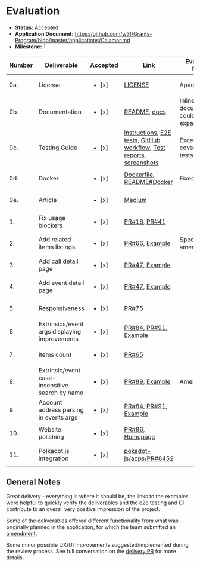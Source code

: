 # Evaluation

- **Status:** Accepted
- **Application Document:** https://github.com/w3f/Grants-Program/blob/master/applications/Calamar.md
- **Milestone:** 1

| Number | Deliverable                                     | Accepted               | Link                                                                                                                                                                                                                                                                                                                                                                                                                                                                                                                                      | Evaluation Notes                       |
| ------ | ----------------------------------------------- | ---------------------- | ----------------------------------------------------------------------------------------------------------------------------------------------------------------------------------------------------------------------------------------------------------------------------------------------------------------------------------------------------------------------------------------------------------------------------------------------------------------------------------------------------------------------------------------- | -------------------------------------- |
| 0a.    | License                                         | <ul><li>[x] </li></ul> | [LICENSE](https://github.com/topmonks/calamar/blob/e16ce7210ae58d6cd6d4557a0aae47c2d4637592/LICENSE.txt)                                                                                                                                                                                                                                                                                                                                                                                                                                  | Apache 2.0                             |
| 0b.    | Documentation                                   | <ul><li>[x] </li></ul> | [README](https://github.com/topmonks/calamar/blob/e16ce7210ae58d6cd6d4557a0aae47c2d4637592/README.md), [docs](https://docs.calamar.app/)                                                                                                                                                                                                                                                                                                                                                                                                  | Inline documentation could be expanded |
| 0c.    | Testing Guide                                   | <ul><li>[x] </li></ul> | [instructions](https://github.com/topmonks/calamar/blob/e16ce7210ae58d6cd6d4557a0aae47c2d4637592/README.md#test), [E2E tests](https://github.com/topmonks/calamar/tree/e16ce7210ae58d6cd6d4557a0aae47c2d4637592/test/e2e), [GitHub workflow](https://github.com/topmonks/calamar/blob/e16ce7210ae58d6cd6d4557a0aae47c2d4637592/.github/workflows/test-and-deploy.yml#L27), [Test reports](https://github.com/topmonks/calamar/deployments?environment=test-report#activity-log), [screenshots](https://app.argos-ci.com/topmonks/calamar) | Excellent test coverage, e2e tests     |
| 0d.    | Docker                                          | <ul><li>[x] </li></ul> | [Dockerfile](https://github.com/topmonks/calamar/blob/e16ce7210ae58d6cd6d4557a0aae47c2d4637592/Dockerfile), [README#Docker](https://github.com/topmonks/calamar/blob/e16ce7210ae58d6cd6d4557a0aae47c2d4637592/README.md#docker)                                                                                                                                                                                                                                                                                                           | Fixed                                  |
| 0e.    | Article                                         | <ul><li>[x] </li></ul> | [Medium](https://medium.com/topmonks/calamar-block-explorer-milestone-1-finished-93f683ddc486)                                                                                                                                                                                                                                                                                                                                                                                                                                            |                                        |
| 1.     | Fix usage blockers                              | <ul><li>[x] </li></ul> | [PR#16](https://github.com/topmonks/calamar/pull/16), [PR#41](https://github.com/topmonks/calamar/pull/41)                                                                                                                                                                                                                                                                                                                                                                                                                                |                                        |
| 2.     | Add related items listings                      | <ul><li>[x] </li></ul> | [PR#66](https://github.com/topmonks/calamar/pull/66), [Example](https://7ffa6aa5.calamar.pages.dev/acala/block/0002408225-e923b)                                                                                                                                                                                                                                                                                                                                                                                                          | Specification amended                  |
| 3.     | Add call detail page                            | <ul><li>[x] </li></ul> | [PR#47](https://github.com/topmonks/calamar/pull/47), [Example](https://7ffa6aa5.calamar.pages.dev/kusama/extrinsic/0015560843-000002-1563b)                                                                                                                                                                                                                                                                                                                                                                                              |                                        |
| 4.     | Add event detail page                           | <ul><li>[x] </li></ul> | [PR#47](https://github.com/topmonks/calamar/pull/47), [Example](https://7ffa6aa5.calamar.pages.dev/acala/event/0002408225-000008-e923b)                                                                                                                                                                                                                                                                                                                                                                                                   |                                        |
| 5.     | Responsiveness                                  | <ul><li>[x] </li></ul> | [PR#75](https://github.com/topmonks/calamar/pull/75)                                                                                                                                                                                                                                                                                                                                                                                                                                                                                      |                                        |
| 6.     | Extrinsics/event args displaying improvements   | <ul><li>[x] </li></ul> | [PR#84](https://github.com/topmonks/calamar/pull/84), [PR#91](https://github.com/topmonks/calamar/pull/91), [Example](https://7ffa6aa5.calamar.pages.dev/kusama/extrinsic/0015560839-000001-ae6b8)                                                                                                                                                                                                                                                                                                                                        |                                        |
| 7.     | Items count                                     | <ul><li>[x] </li></ul> | [PR#65](https://github.com/topmonks/calamar/pull/65/files)                                                                                                                                                                                                                                                                                                                                                                                                                                                                                |                                        |
| 8.     | Extrinsic/event case-insensitive search by name | <ul><li>[x] </li></ul> | [PR#89](https://github.com/topmonks/calamar/pull/89), [Example](https://7ffa6aa5.calamar.pages.dev/polkadot/search?query=balances.transfer)                                                                                                                                                                                                                                                                                                                                                                                               | Amended                                |
| 9.     | Account address parsing in events args          | <ul><li>[x] </li></ul> | [PR#84](https://github.com/topmonks/calamar/pull/84), [PR#91](https://github.com/topmonks/calamar/pull/91), [Example](https://7ffa6aa5.calamar.pages.dev/polkadot/extrinsic/0013158552-000003-d0367)                                                                                                                                                                                                                                                                                                                                      |                                        |
| 10.    | Website polishing                               | <ul><li>[x] </li></ul> | [PR#86](https://github.com/topmonks/calamar/pull/86), [Homepage](https://calamar.app)                                                                                                                                                                                                                                                                                                                                                                                                                                                     |
| 11.    | Polkadot.js integration                         | <ul><li>[x] </li></ul> | [pokadot-js/apps/PR#8452](https://github.com/polkadot-js/apps/pull/8452)                                                                                                                                                                                                                                                                                                                                                                                                                                                                  |                                        |

## General Notes

Great delivery - everything is where it should be, the links to the examples were helpful to quickly verify the deliverables and the e2e testing and CI contribute to an overall very positive impression of the project.

Some of the deliverables offered different functionality from what was originally planned in the application, for which the team submitted an [amendment](https://github.com/w3f/Grants-Program/pull/1355).

Some minor possible UX/UI improvements suggested/implemented during the review process.
See full conversation on the [delivery PR](https://github.com/w3f/Grant-Milestone-Delivery/pull/644) for more details.

